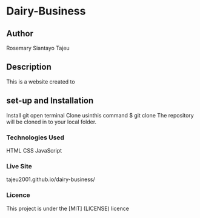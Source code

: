 # Dairy-Business
## Author
Rosemary Siantayo Tajeu
## Description
This is a website created to
## set-up and Installation
Install git
open terminal
Clone usinthis command $ git clone
The repository will be cloned in to your local folder.
### Technologies Used
HTML
CSS
JavaScript
### Live Site
tajeu2001.github.io/dairy-business/
### Licence
This project is under the [MIT] (LICENSE) licence